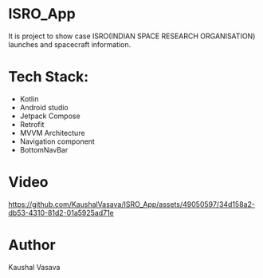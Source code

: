 # ISRO_App
It is project to show case ISRO(INDIAN SPACE RESEARCH ORGANISATION) launches and spacecraft information.

# Tech Stack:
- Kotlin
- Android studio
- Jetpack Compose
- Retrofit
- MVVM Architecture
- Navigation component
- BottomNavBar

# Video

https://github.com/KaushalVasava/ISRO_App/assets/49050597/34d158a2-db53-4310-81d2-01a5925ad71e


# Author
Kaushal Vasava
